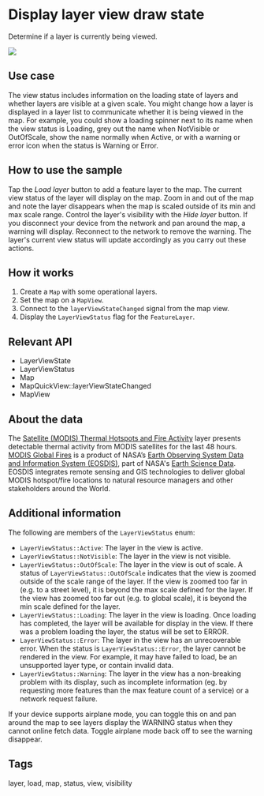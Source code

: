 # Display layer view draw state

Determine if a layer is currently being viewed.

![](screenshot.png)

## Use case

The view status includes information on the loading state of layers and whether layers are visible at a given scale. You might change how a layer is displayed in a layer list to communicate whether it is being viewed in the map. For example, you could show a loading spinner next to its name when the view status is Loading, grey out the name when NotVisible or OutOfScale, show the name normally when Active, or with a warning or error icon when the status is Warning or Error.

## How to use the sample

Tap the *Load layer* button to add a feature layer to the map. The current view status of the layer will display on the map. Zoom in and out of the map and note the layer disappears when the map is scaled outside of its min and max scale range. Control the layer's visibility with the *Hide layer* button. If you disconnect your device from the network and pan around the map, a warning will display. Reconnect to the network to remove the warning. The layer's current view status will update accordingly as you carry out these actions.

## How it works

1. Create a `Map` with some operational layers.
2. Set the map on a `MapView`.
3. Connect to the `layerViewStateChanged` signal from the map view.
4. Display the `LayerViewStatus` flag for the `FeatureLayer`.

## Relevant API

* LayerViewState
* LayerViewStatus
* Map
* MapQuickView::layerViewStateChanged
* MapView

## About the data

The [Satellite (MODIS) Thermal Hotspots and Fire Activity](https://runtime.maps.arcgis.com/home/item.html?id=b8f4033069f141729ffb298b7418b653) layer presents detectable thermal activity from MODIS satellites for the last 48 hours. [MODIS Global Fires](https://earthdata.nasa.gov/earth-observation-data/near-real-time/firms/active-fire-data) is a product of NASA’s [Earth Observing System Data and Information System (EOSDIS)](https://earthdata.nasa.gov/about), part of NASA's [Earth Science Data](https://science.nasa.gov/earth-science/earth-data/). EOSDIS integrates remote sensing and GIS technologies to deliver global MODIS hotspot/fire locations to natural resource managers and other stakeholders around the World.

## Additional information

The following are members of the `LayerViewStatus` enum:

* `LayerViewStatus::Active`: The layer in the view is active.
* `LayerViewStatus::NotVisible`: The layer in the view is not visible.
* `LayerViewStatus::OutOfScale`: The layer in the view is out of scale. A status of `LayerViewStatus::OutOfScale` indicates that the view is zoomed outside of the scale range of the layer. If the view is zoomed too far in (e.g. to a street level), it is beyond the max scale defined for the layer. If the view has zoomed too far out (e.g. to global scale), it is beyond the min scale defined for the layer.
* `LayerViewStatus::Loading`: The layer in the view is loading. Once loading has completed, the layer will be available for display in the view. If there was a problem loading the layer, the status will be set to ERROR.
* `LayerViewStatus::Error`: The layer in the view has an unrecoverable error. When the status is `LayerViewStatus::Error`, the layer cannot be rendered in the view. For example, it may have failed to load, be an unsupported layer type, or contain invalid data.
* `LayerViewStatus::Warning`: The layer in the view has a non-breaking problem with its display, such as incomplete information (eg. by requesting more features than the max feature count of a service) or a network request failure.

If your device supports airplane mode, you can toggle this on and pan around the map to see layers display the WARNING status when they cannot online fetch data. Toggle airplane mode back off to see the warning disappear.

## Tags

layer, load, map, status, view, visibility
